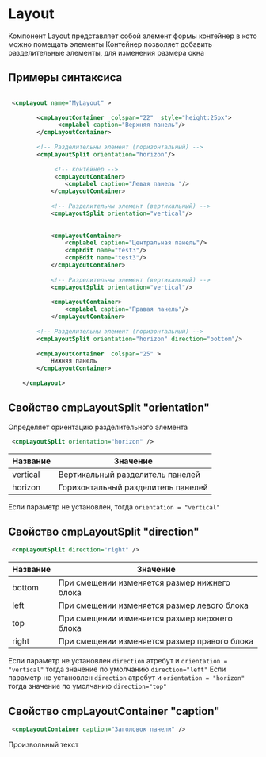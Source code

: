 # Layout
Компонент Layout представляет собой элемент формы контейнер в кото можно помещать элементы
Контейнер позволяет добавить разделительные элементы, для изменения размера окна 

## Примеры синтаксиса

```xml

 <cmpLayout name="MyLayout" >
       
        <cmpLayoutContainer  colspan="22"  style="height:25px">
              <cmpLabel caption="Верхняя панель"/>
        </cmpLayoutContainer>
     
        <!-- Разделительны элемент (горизонтальный) -->
        <cmpLayoutSplit orientation="horizon"/>
     
             <!-- контейнер -->
             <cmpLayoutContainer>
                <cmpLabel caption="Левая панель "/>
            </cmpLayoutContainer>
     
            <!-- Разделительны элемент (вертикальный) -->
            <cmpLayoutSplit orientation="vertical"/>
            
     
            <cmpLayoutContainer>
                <cmpLabel caption="Центральная панель"/>
                <cmpEdit name="test3"/>
                <cmpEdit name="test3"/>
            </cmpLayoutContainer>
     
            <!-- Разделительны элемент (вертикальный) -->     
            <cmpLayoutSplit orientation="vertical"/>
     
            <cmpLayoutContainer>
                <cmpLabel caption="Правая панель"/>
            </cmpLayoutContainer>
     
        <!-- Разделительны элемент (горизонтальный) -->
        <cmpLayoutSplit orientation="horizon" direction="bottom"/>
     
        <cmpLayoutContainer  colspan="25" >
            Нижняя панель
        </cmpLayoutContainer>
     
    </cmpLayout>

```

## Cвойство cmpLayoutSplit "orientation" 
Определяет  ориентацию разделительного элемента
```xml
 <cmpLayoutSplit orientation="horizon" />
```
|Название|Значение|
|---|---|
|vertical|Вертикальный разделитель панелей|
|horizon|Горизонтальный разделитель панелей|
Если параметр не установлен, тогда  `orientation = "vertical"`


## Cвойство cmpLayoutSplit "direction" 
```xml
 <cmpLayoutSplit direction="right" />
```
|Название|Значение|
|---|---|
|bottom|При смещении изменяется размер нижнего блока |
|left|При смещении изменяется размер левого блока |
|top|При смещении изменяется размер верхнего блока |
|right|При смещении изменяется размер правого блока |

Если параметр не установлен `direction` атребут и `orientation = "vertical"` тогда значение по умолчанию `direction="left"`
Если параметр не установлен `direction` атребут и `orientation = "horizon"` тогда значение по умолчанию `direction="top"`


## Cвойство cmpLayoutContainer "caption" 
```xml
 <cmpLayoutContainer caption="Заголовок панели" />
```
Произвольный текст
